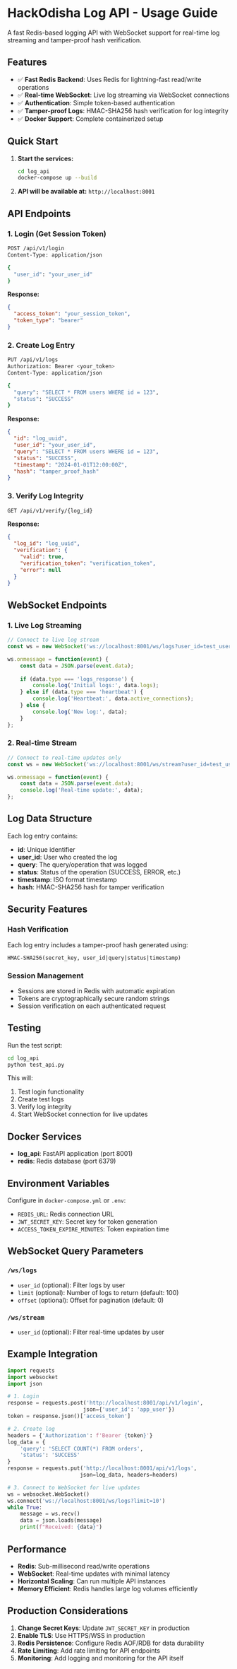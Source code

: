 # HackOdisha Log API - Usage Guide

A fast Redis-based logging API with WebSocket support for real-time log streaming and tamper-proof hash verification.

## Features

- ✅ **Fast Redis Backend**: Uses Redis for lightning-fast read/write operations
- ✅ **Real-time WebSocket**: Live log streaming via WebSocket connections
- ✅ **Authentication**: Simple token-based authentication
- ✅ **Tamper-proof Logs**: HMAC-SHA256 hash verification for log integrity
- ✅ **Docker Support**: Complete containerized setup

## Quick Start

1. **Start the services:**
   ```bash
   cd log_api
   docker-compose up --build
   ```

2. **API will be available at:** `http://localhost:8001`

## API Endpoints

### 1. Login (Get Session Token)
```bash
POST /api/v1/login
Content-Type: application/json

{
  "user_id": "your_user_id"
}
```

**Response:**
```json
{
  "access_token": "your_session_token",
  "token_type": "bearer"
}
```

### 2. Create Log Entry
```bash
PUT /api/v1/logs
Authorization: Bearer <your_token>
Content-Type: application/json

{
  "query": "SELECT * FROM users WHERE id = 123",
  "status": "SUCCESS"
}
```

**Response:**
```json
{
  "id": "log_uuid",
  "user_id": "your_user_id", 
  "query": "SELECT * FROM users WHERE id = 123",
  "status": "SUCCESS",
  "timestamp": "2024-01-01T12:00:00Z",
  "hash": "tamper_proof_hash"
}
```

### 3. Verify Log Integrity
```bash
GET /api/v1/verify/{log_id}
```

**Response:**
```json
{
  "log_id": "log_uuid",
  "verification": {
    "valid": true,
    "verification_token": "verification_token",
    "error": null
  }
}
```

## WebSocket Endpoints

### 1. Live Log Streaming
```javascript
// Connect to live log stream
const ws = new WebSocket('ws://localhost:8001/ws/logs?user_id=test_user&limit=50');

ws.onmessage = function(event) {
    const data = JSON.parse(event.data);
    
    if (data.type === 'logs_response') {
        console.log('Initial logs:', data.logs);
    } else if (data.type === 'heartbeat') {
        console.log('Heartbeat:', data.active_connections);
    } else {
        console.log('New log:', data);
    }
};
```

### 2. Real-time Stream
```javascript
// Connect to real-time updates only
const ws = new WebSocket('ws://localhost:8001/ws/stream?user_id=test_user');

ws.onmessage = function(event) {
    const data = JSON.parse(event.data);
    console.log('Real-time update:', data);
};
```

## Log Data Structure

Each log entry contains:
- **id**: Unique identifier
- **user_id**: User who created the log
- **query**: The query/operation that was logged
- **status**: Status of the operation (SUCCESS, ERROR, etc.)
- **timestamp**: ISO format timestamp
- **hash**: HMAC-SHA256 hash for tamper verification

## Security Features

### Hash Verification
Each log entry includes a tamper-proof hash generated using:
```
HMAC-SHA256(secret_key, user_id|query|status|timestamp)
```

### Session Management
- Sessions are stored in Redis with automatic expiration
- Tokens are cryptographically secure random strings
- Session verification on each authenticated request

## Testing

Run the test script:
```bash
cd log_api
python test_api.py
```

This will:
1. Test login functionality
2. Create test logs
3. Verify log integrity
4. Start WebSocket connection for live updates

## Docker Services

- **log_api**: FastAPI application (port 8001)
- **redis**: Redis database (port 6379)

## Environment Variables

Configure in `docker-compose.yml` or `.env`:
- `REDIS_URL`: Redis connection URL
- `JWT_SECRET_KEY`: Secret key for token generation
- `ACCESS_TOKEN_EXPIRE_MINUTES`: Token expiration time

## WebSocket Query Parameters

### `/ws/logs`
- `user_id` (optional): Filter logs by user
- `limit` (optional): Number of logs to return (default: 100)
- `offset` (optional): Offset for pagination (default: 0)

### `/ws/stream`
- `user_id` (optional): Filter real-time updates by user

## Example Integration

```python
import requests
import websocket
import json

# 1. Login
response = requests.post('http://localhost:8001/api/v1/login', 
                        json={'user_id': 'app_user'})
token = response.json()['access_token']

# 2. Create log
headers = {'Authorization': f'Bearer {token}'}
log_data = {
    'query': 'SELECT COUNT(*) FROM orders',
    'status': 'SUCCESS'
}
response = requests.put('http://localhost:8001/api/v1/logs', 
                       json=log_data, headers=headers)

# 3. Connect to WebSocket for live updates
ws = websocket.WebSocket()
ws.connect('ws://localhost:8001/ws/logs?limit=10')
while True:
    message = ws.recv()
    data = json.loads(message)
    print(f"Received: {data}")
```

## Performance

- **Redis**: Sub-millisecond read/write operations
- **WebSocket**: Real-time updates with minimal latency
- **Horizontal Scaling**: Can run multiple API instances
- **Memory Efficient**: Redis handles large log volumes efficiently

## Production Considerations

1. **Change Secret Keys**: Update `JWT_SECRET_KEY` in production
2. **Enable TLS**: Use HTTPS/WSS in production
3. **Redis Persistence**: Configure Redis AOF/RDB for data durability
4. **Rate Limiting**: Add rate limiting for API endpoints
5. **Monitoring**: Add logging and monitoring for the API itself
